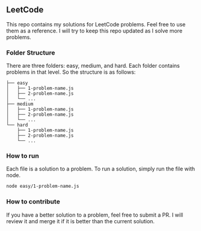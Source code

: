## LeetCode

This repo contains my solutions for LeetCode problems. Feel free to use them as a reference. I will try to keep this repo updated as I solve more problems.

### Folder Structure

There are three folders: easy, medium, and hard. Each folder contains problems in that level.
So the structure is as follows:

```
├── easy
│   ├── 1-problem-name.js
│   ├── 2-problem-name.js
│   └── ...
├── medium
│   ├── 1-problem-name.js
│   ├── 2-problem-name.js
│   └── ...
└── hard
    ├── 1-problem-name.js
    ├── 2-problem-name.js
    └── ...
```

### How to run

Each file is a solution to a problem. To run a solution, simply run the file with node.

```bash
node easy/1-problem-name.js
```

### How to contribute

If you have a better solution to a problem, feel free to submit a PR. I will review it and merge it if it is better than the current solution.
